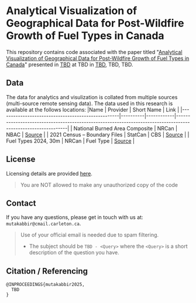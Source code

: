 # Analytical Visualization of Geographical Data for Post-Wildfire Growth of Fuel Types in Canada


This repository contains code associated with the paper titled "[Analytical Visualization of Geographical Data for Post-Wildfire Growth of Fuel Types in Canada](#)" presented in [TBD](#) at TBD in [TBD](#), TBD, TBD.


## Data 

The data for analytics and visulization is collated from multiple sources (multi-source remote sensing  data).
The data used in this research is available at the follows locations:
|Name                                               | Provider | Short Name | Link                                                                                                         |
|---------------------------------------------------|----------|------------|--------------------------------------------------------------------------------------------------------------|
| National Burned Area Composite                    | NRCan    | NBAC       | [Source](http://cwfis.cfs.nrcan.gc.ca/)                                                                      |
| 2021 Census – Boundary Files                      | StatCan  | CBS        | [Source](https://www12.statcan.gc.ca/census-recensement/2021/geo/sip-pis/boundary-limites/index-eng.cfm)     |
| Fuel Types 2024, 30m                             | NRCan    | Fuel Type  | [Source](https://open.canada.ca/data/en/dataset/4e66dd2f-5cd0-42fd-b82c-a430044b31de)                                      |


## License

Licensing details are provided [here](LICENSE).
> You are NOT allowed to make any unauthorized copy of the code


## Contact

If you have any questions, please get in touch with us at: `mutakabbir@cmail.carleton.ca`.
> Use of your official email is needed due to spam filtering.
> * The subject should be `TBD - <Query>` where the `<Query>` is a short description of the question you have.


## Citation / Referencing 

```
@INPROCEEDINGS{mutakabbir2025,
  TBD
}
```
